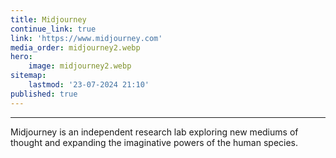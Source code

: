 ```yaml
---
title: Midjourney
continue_link: true
link: 'https://www.midjourney.com'
media_order: midjourney2.webp
hero:
    image: midjourney2.webp
sitemap:
    lastmod: '23-07-2024 21:10'
published: true
---
```


---
Midjourney is an independent research lab exploring new mediums of thought and expanding the imaginative powers of the human species.